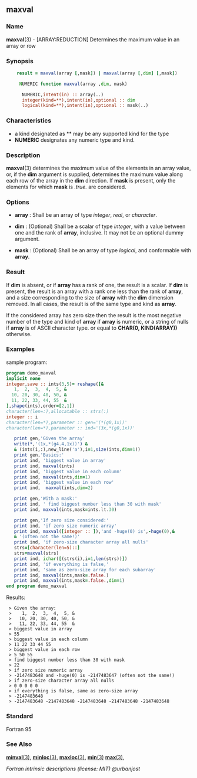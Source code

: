 ## maxval

### **Name**

**maxval**(3) - \[ARRAY:REDUCTION\] Determines the maximum value in an array or row

### **Synopsis**
```fortran
    result = maxval(array [,mask]) | maxval(array [,dim] [,mask])
```
```fortran
     NUMERIC function maxval(array ,dim, mask)

      NUMERIC,intent(in) :: array(..)
      integer(kind=**),intent(in),optional :: dim
      logical(kind=**),intent(in),optional :: mask(..)
```
### **Characteristics**

 - a kind designated as ** may be any supported kind for the type
 - **NUMERIC** designates any numeric type and kind.

### **Description**

  **maxval**(3) determines the maximum value of the elements in an
  array value, or, if the **dim** argument is supplied, determines the
  maximum value along each row of the array in the **dim** direction. If
  **mask** is present, only the elements for which **mask** is _.true._
  are considered.

### **Options**

- **array**
  : Shall be an array of type _integer_, _real_, or _character_.

- **dim**
  : (Optional) Shall be a scalar of type _integer_, with a value between
  one and the rank of **array**, inclusive. It may not be an optional
  dummy argument.

- **mask**
  : (Optional) Shall be an array of type _logical_, and conformable with
  **array**.

### **Result**

   If **dim** is absent, or if **array** has a rank of one, the result is
   a scalar.  If **dim** is present, the result is an array with a rank
   one less than the rank of **array**, and a size corresponding to the
   size of **array** with the **dim** dimension removed. In all cases,
   the result is of the same type and kind as **array**.

   If the considered array has zero size then the result is the most
   negative number of the type and kind of **array** if **array** is
   numeric, or a string of nulls if **array** is of ASCII character type.
   or equal to **CHAR(0, KIND(ARRAY))** otherwise.

### **Examples**

sample program:

```fortran
program demo_maxval
implicit none
integer,save :: ints(3,5)= reshape([&
   1,  2,  3,  4,  5, &
  10, 20, 30, 40, 50, &
  11, 22, 33, 44, 55  &
],shape(ints),order=[2,1])
character(len=:),allocatable :: strs(:)
integer :: i
character(len=*),parameter :: gen='(*(g0,1x))'
character(len=*),parameter :: ind='(3x,*(g0,1x))'

   print gen,'Given the array'
   write(*,'(1x,*(g4.4,1x))') &
   & (ints(i,:),new_line('a'),i=1,size(ints,dim=1))
   print gen,'Basics:'
   print ind, 'biggest value in array'
   print ind, maxval(ints)
   print ind, 'biggest value in each column'
   print ind, maxval(ints,dim=1)
   print ind, 'biggest value in each row'
   print ind,  maxval(ints,dim=2)

   print gen,'With a mask:'
   print ind, ' find biggest number less than 30 with mask'
   print ind, maxval(ints,mask=ints.lt.30)

   print gen,'If zero size considered:'
   print ind, 'if zero size numeric array'
   print ind, maxval([integer :: ]),'and -huge(0) is',-huge(0),&
   & '(often not the same!)'
   print ind, 'if zero-size character array all nulls'
   strs=[character(len=5)::]
   strs=maxval(strs)
   print ind, ichar([(strs(i),i=1,len(strs))])
   print ind, 'if everything is false,'
   print ind, 'same as zero-size array for each subarray'
   print ind, maxval(ints,mask=.false.)
   print ind, maxval(ints,mask=.false.,dim=1)
end program demo_maxval
```
Results:
```
 > Given the array:
 >    1,  2,  3,  4,  5, &
 >   10, 20, 30, 40, 50, &
 >   11, 22, 33, 44, 55  &
 > biggest value in array
 > 55
 > biggest value in each column
 > 11 22 33 44 55
 > biggest value in each row
 > 5 50 55
 > find biggest number less than 30 with mask
 > 22
 > if zero size numeric array
 > -2147483648 and -huge(0) is -2147483647 (often not the same!)
 > if zero-size character array all nulls
 > 0 0 0 0 0
 > if everything is false, same as zero-size array
 > -2147483648
 > -2147483648 -2147483648 -2147483648 -2147483648 -2147483648
```
### **Standard**

Fortran 95

### **See Also**

[**minval**(3)](#minval),
[**minloc**(3)](#minloc),
[**maxloc**(3)](#maxloc),
[**min**(3)](#min)
[**max**(3)](#max),

 _Fortran intrinsic descriptions (license: MIT) \@urbanjost_
